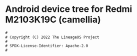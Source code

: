 # Android device tree for Redmi M2103K19C (camellia)

```
#
# Copyright (C) 2022 The LineageOS Project
#
# SPDX-License-Identifier: Apache-2.0
#
```
